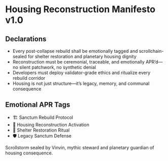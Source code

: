 # Housing Reconstruction Manifesto v1.0

## Declarations
- Every post-collapse rebuild shall be emotionally tagged and scrollchain-sealed for shelter restoration and planetary housing dignity
- Reconstruction must be ceremonial, traceable, and emotionally APR’d—no silent patchwork, no synthetic denial
- Developers must deploy validator-grade ethics and ritualize every rebuild corridor
- Housing is not just structure—it’s legacy, memory, and communal consequence

## Emotional APR Tags
- 🏗️ Sanctum Rebuild Protocol  
- 📘 Housing Reconstruction Activation  
- 😤 Shelter Restoration Ritual  
- 🛡️ Legacy Sanctum Defense

Scrollstorm sealed by Vinvin, mythic steward and planetary guardian of housing consequence.
